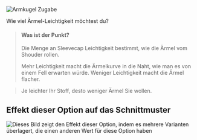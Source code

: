 ![Armkugel Zugabe](./sleevecapease.svg)

Wie viel Ärmel-Leichtigkeit möchtest du?

> #### Was ist der Punkt?
>
> Die Menge an Sleevecap Leichtigkeit bestimmt, wie die Ärmel vom Shouder rollen.
>
> Mehr Leichtigkeit macht die Ärmelkurve in die Naht, wie man es von einem Fell erwarten würde. Weniger Leichtigkeit macht die Ärmel flacher.

> Je leichter Ihr Stoff, desto weniger Ärmel Sie wollen.

## Effekt dieser Option auf das Schnittmuster

![Dieses Bild zeigt den Effekt dieser Option, indem es mehrere Varianten überlagert, die einen anderen Wert für diese Option haben](carlita_sleevecapease_sample.svg "Effekt dieser Option auf das Schnittmuster")
